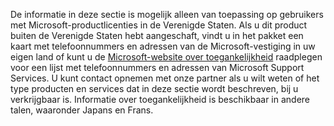 De informatie in deze sectie is mogelijk alleen van toepassing op gebruikers met Microsoft-productlicenties in de Verenigde Staten. Als u dit product buiten de Verenigde Staten hebt aangeschaft, vindt u in het pakket een kaart met telefoonnummers en adressen van de Microsoft-vestiging in uw eigen land of kunt u de [Microsoft-website over toegankelijkheid](http://go.microsoft.com/fwlink/?LinkId=8431) raadplegen voor een lijst met telefoonnummers en adressen van Microsoft Support Services. U kunt contact opnemen met onze partner als u wilt weten of het type producten en services dat in deze sectie wordt beschreven, bij u verkrijgbaar is. Informatie over toegankelijkheid is beschikbaar in andere talen, waaronder Japans en Frans.
